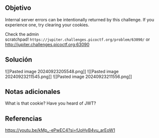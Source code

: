 
## Objetivo

Internal server errors can be intentionally returned by this challenge. If you experience one, try clearing your cookies.

Check the admin scratchpad! `https://jupiter.challenges.picoctf.org/problem/63090/` or http://jupiter.challenges.picoctf.org:63090
####
## Solución


![[Pasted image 20240923205548.png]]
![[Pasted image 20240923211545.png]]
![[Pasted image 20240923211556.png]]

## Notas adicionales
What is that cookie?
Have you heard of JWT?
## Referencias
https://youtu.be/kMp_-ePwEC4?si=fJoHyB4vu_arEoW1


